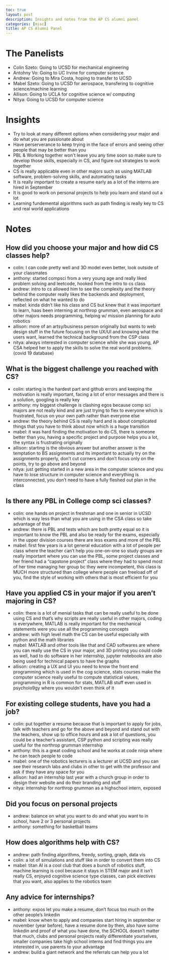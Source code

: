 ```yaml
---
toc: true
layout: post
description: Insights and notes from the AP CS alumni panel
categories: [misc]
title: AP CS Alumni Panel
---
```

# The Panelists
- Colin Szeto: Going to UCSD for mechanical engineering
- Antohny Vo: Going to UC Irvine for computer science
- Andrew: Going to Mira Costa, hoping to transfer to UCSD
- Mabel Szeto: Going to UCSD for aerospace, transfering to cognitive science/machine learning
- Allison: Going to UCLA for cognitive science w/ computing
- Nitya: Going to UCSD for computer science

# Insights
- Try to look at many different options when considering your major and do what you are passionate about
- Have perserverance to keep trying in the face of errors and seeing other people that may be better than you
- PBL & Working together won't leave you any time soon so make sure to develop those skills, especially in CS, and figure out strategies to work together
- CS is really applicable even in other majors such as using MATLAB software, problem-solving skills, and automating tasks
- It is really important to create a resume early as a lot of the interns are hired in September
- It is good to work on personal projects to help you learn and stand out a lot
- Learning fundemental algorithms such as path finding is really key to CS and real world applications

# Notes
## How did you choose your major and how did CS classes help?
* colin: I can code pretty well and 3D model even better, look outside of your classmates
* anthony: started compsci from a very young age and really liked problem solving and leetcode, hooked from the intro to cs class
* andrew: intro to cs allowed him to see the complexity and the theory behind the computer really likes the backends and deployment, reflected on what he wanted to do
* mabel: kinda didn’t like his class and CS but knew that it was important to learn, haas been interning at northrop grumman, even aerospace and other majors needs programming, helping w/ mission planning for auto robotics
* allison: more of an artsy/business person originally but wants to web design stuff in the future focusing on the UX/UI and knowing what the users want, learned the technical background from the CSP class
* nitya: always interested in computer science while she was young, AP CSA helped her to apply the skills to solve the real world problems (covid 19 database)
## What is the biggest challenge you reached with CS?
* colin: starting is the hardest part and github errors and keeping the motivation is really important, facing a lot of error messages and there is a solution, googling is really key
* anthony: my biggest challenge is clashing egos because comp sci majors are not really kind and are just trying to flex to everyone which is frustrated, focus on your own path rather than everyone else
* andrew: the theory behind CS is really hard and is about complicated things that you have to think about now which is a huge transition
* mabel: it was hard finding the motivation to do CS, there is someone better than you, having a specific project and purpose helps you a lot, the syntax is frustrating originally
* allison: starting is the obvious answer but another answer is the temptation to BS assignments and its important to actually try on the assignments properly, don’t cut corners and don’t focus only on the points, try to go above and beyond
* nitya: just getting started in a new area in the computer science and you have to lose structure in computer science and everything is interconnected, you don’t need to have a fully fleshed out plan in the class
## Is there any PBL in College comp sci classes?
* colin: one hands on project in freshman and one in senior in UCSD which is way less than what you are using in the CSA class so take advantage of that
* andrew: there is PBL and tests which are both pretty equal so it is important to know the PBL and also be ready for the exams, especially in the upper division courses there are less exams and more of the PBL
* mabel: first few years is a lot general education with a lot of people per class where the teacher can’t help you one-on-one so study groups are really important where you can use the PBL, some project classes and her friend had a “capstone project” class where they had to spend most of her time managing her group bc they were incompetent, this class is MUCH more structured than college where people can freeload off of you, find the style of working with others that is most efficient for you
## Have you applied CS in your major if you aren’t majoring in CS?
* colin: there is a lot of menial tasks that can be really useful to be done using CS and that’s why scripts are really useful in other majors, coding is everywhere, MATLAB is really important for the mechanical statements were you use all the programming concepts
* andrew: with high level math the CS can be useful especially with python and the math libraries
* mabel: MATLAB and other tools like that and CAD softwares are where you can really use the CS in your major, and 3D printing you could code as well, had to do software in her internship, jupyter notebooks are also being used for technical papers to have the graphs
* allison: creating a UX and UI you need to know the front end programming which is used in the cog science, stats courses make the computer science really useful to compute statistical values, programming in R is common for stats, MATLAB stuff even used in psycholo9gy where you wouldn't even think of it
## For existing college students, have you had a job?
* colin: put together a resume because that is important to apply for jobs, talk with teachers and go for the above and beyond and stand out with the teachers, show up to office hours and ask a lot of questions, you could be a teacher’s assistant, CSP python and scripting was really useful for the northrop grumman internship
* anthony: this is a great coding school and he works at code ninja where he can teach people to code
* mabel: one of the robotics lecturers is a lecturer at UCSD and you can see their research labs and clubs in other to get with the professor and ask if they have any space for you
* allison: had an internship last year with a church group in order to design their website and do their branding and stuff
* nitya: internship for northrop grumman as a highschool intern, exposed 
## Did you focus on personal projects
* andrew: balance on what you want to do and what you want to in school, have 2 or 3 personal projects
* anthony: something for basketball teams
## How does algorithms help with CS?
* andrew: path finding algorithms, freedy, sorting, graph, data vis
* colin: a lot of simulations and stuff like in order to convert them into CS
* mabel: titan AI is a cool club that does a bunch of robotics stuff, machine learning is cool because it stays in  STEM major and it isn’t really CS, enjoyed cognitive science type classes, can pick electives that you want, also applies to the robotics team
## Any advice for internships?
* anthony: expos let you make a resume, don’t focus too much on the other people’s linkedin
* mabel: know when to apply and companies start hiring in september or november (year before), have a resume done by then, also have some linkedin and proof of what you have done, the SCHOOL doesn’t matter that much, clubs and personal projects really differentiate yourselves, smaller companies take high school interns and find things you are interested in, use parents to your advantage
* andrew: build a giant network and the referrals can help you a lot
